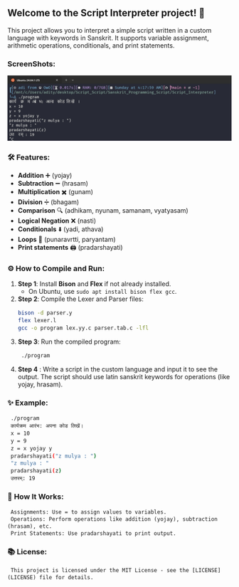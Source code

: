## Welcome to the **Script Interpreter** project! 🚀

This project allows you to interpret a simple script written in a custom language with keywords in Sanskrit. It supports variable assignment, arithmetic operations, conditionals, and print statements.

### **ScreenShots**:
   ![Screenshot](Screenshots/output.jpg)

### 🛠 **Features**:
- **Addition** ➕ (yojay)
- **Subtraction** ➖ (hrasam)
- **Multiplication** ✖️ (gunam)
- **Division** ➗ (bhagam)
- **Comparison** 🔍 (adhikam, nyunam, samanam, vyatyasam)
- **Logical Negation** ❌ (nasti)
- **Conditionals** ⬇️ (yadi, athava)
- **Loops** 🔄 (punaravrtti, paryantam)
- **Print statements** 🖨️ (pradarshayati)

### ⚙️ **How to Compile and Run**:
1. **Step 1**: Install **Bison** and **Flex** if not already installed.
   - On Ubuntu, use `sudo apt install bison flex gcc`.
2. **Step 2**: Compile the Lexer and Parser files:
   ```bash
   bison -d parser.y
   flex lexer.l
   gcc -o program lex.yy.c parser.tab.c -lfl
   ```
3. **Step 3**: Run the compiled program:
   ```bash
    ./program
   ```
4. **Step 4** : Write a script in the custom language and input it to see the output. The script should use latin sanskrit keywords for operations (like yojay, hrasam).


### ✨ **Example**:

   ```bash
    ./program
    कार्यक्रम आरंभ: अपना कोड लिखें।
    x = 10
    y = 9
    z = x yojay y
    pradarshayati("z mulya : ")
    "z mulya : "
    pradarshayati(z)
    उत्तरम्: 19
   ```
### 💬 **How It Works**:
     Assignments: Use = to assign values to variables.
     Operations: Perform operations like addition (yojay), subtraction (hrasam), etc.
     Print Statements: Use pradarshayati to print output.
### 📚 **License**:
     This project is licensed under the MIT License - see the [LICENSE](LICENSE) file for details.
 
